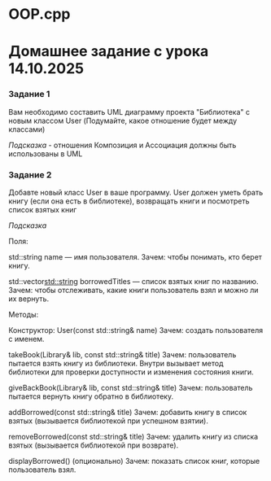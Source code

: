 # OOP.cpp

# Домашнее задание с урока 14.10.2025

### Задание 1
Вам необходимо составить UML диаграмму проекта  "Библиотека" с новым классом User (Подумайте, какое отношение будет между классами)

*Подсказка* - отношения Композиция и Ассоциация должны быть использованы в UML

### Задание 2
Добавте новый класс User в ваше программу. User должен уметь брать книгу (если она есть в библиотеке), возвращать книги и посмотреть список взятых книг

*Подсказка*

Поля:

std::string name — имя пользователя.
Зачем: чтобы понимать, кто берет книгу.

std::vector<std::string> borrowedTitles — список взятых книг по названию.
Зачем: чтобы отслеживать, какие книги пользователь взял и можно ли их вернуть.

Методы:

Конструктор: User(const std::string& name)
Зачем: создать пользователя с именем.

takeBook(Library& lib, const std::string& title)
Зачем: пользователь пытается взять книгу из библиотеки. Внутри вызывает метод библиотеки для проверки доступности и изменения состояния книги.

giveBackBook(Library& lib, const std::string& title)
Зачем: пользователь пытается вернуть книгу обратно в библиотеку.

addBorrowed(const std::string& title)
Зачем: добавить книгу в список взятых (вызывается библиотекой при успешном взятии).

removeBorrowed(const std::string& title)
Зачем: удалить книгу из списка взятых (вызывается библиотекой при возврате).

displayBorrowed() (опционально)
Зачем: показать список книг, которые пользователь взял.

